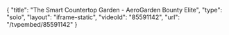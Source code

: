 {
    "title": "The Smart Countertop Garden - AeroGarden Bounty Elite",
    "type": "solo",
    "layout": "iframe-static",
    "videoId": "85591142",
    "url": "\/tvpembed\/85591142"
}